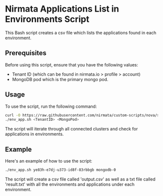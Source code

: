 # Nirmata Applications List in Environments Script

This Bash script creates a csv file which lists the applications found in each environment. 

## Prerequisites

Before using this script, ensure that you have the following values:

- Tenant ID (which can be found in nirmata.io > profile > account)
- MongoDB pod which is the primary mongo pod.

## Usage

To use the script, run the following command:

```bash
curl -O https://raw.githubusercontent.com/nirmata/custom-scripts/nova/show-env-apps-nirmata/env_app.sh && chmod +x env_app.sh
./env_app.sh <TenantID> <MongoPod>
```
The script will iterate through all connected clusters and check for applications in environments.

## Example

Here's an example of how to use the script:

```bash
./env_app.sh ye83h-e7dj-u373-id8f-83rbbgb mongodb-0
```
The script will create a csv file called 'output.csv' as well as a txt file called 'result.txt' with all the environments and applications under each environment. 
